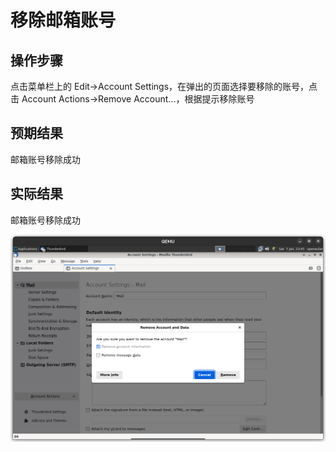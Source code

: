 # 移除邮箱账号

## 操作步骤

点击菜单栏上的 Edit->Account Settings，在弹出的页面选择要移除的账号，点击 Account Actions->Remove Account...，根据提示移除账号

## 预期结果

邮箱账号移除成功

## 实际结果

邮箱账号移除成功

![Thunderbird添加邮箱账号](./img/thunderbird-remove-account.png)